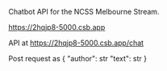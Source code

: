 Chatbot API for the NCSS Melbourne Stream.

https://2hqjp8-5000.csb.app

API at https://2hqjp8-5000.csb.app/chat

Post request as {
    "author": str
    "text": str
}